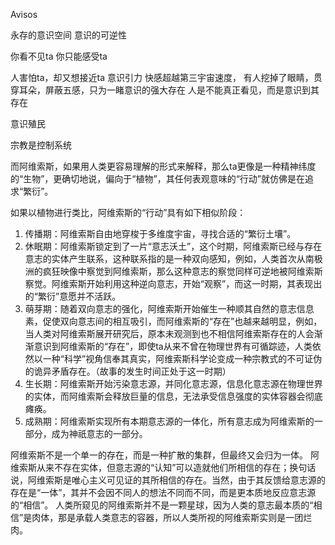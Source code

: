 
Avisos

永存的意识空间
意识的可逆性

你看不见ta
你只能感受ta

人害怕ta，却又想接近ta
意识引力
快感超越第三宇宙速度，
有人挖掉了眼睛，贯穿耳朵，屏蔽五感，只为一睹意识的强大存在
人是不能真正看见，而是意识到其存在

意识殖民

宗教是控制系统



而阿维索斯，如果用人类更容易理解的形式来解释，那么ta更像是一种精神纬度的“生物”，更确切地说，偏向于“植物”，其任何表观意味的“行动”就仿佛是在追求“繁衍”。

如果以植物进行类比，阿维索斯的“行动”具有如下相似阶段：
1. 传播期：阿维索斯自由地穿梭于多维度宇宙，寻找合适的“繁衍土壤”。
2. 休眠期：阿维索斯锁定到了一片“意志沃土”，这个时期，阿维索斯已经与存在意志的实体产生联系，这种联系指的是一种双向感知，例如，人类首次从南极洲的疯狂映像中察觉到阿维索斯，那么这种意志的察觉同样可逆地被阿维索斯察觉。阿维索斯开始利用这种逆向意志，开始“观察”，而这一时期，其表现出的“繁衍”意愿并不活跃。
3. 萌芽期：随着双向意志的强化，阿维索斯开始催生一种顺其自然的意志信息素，促使双向意志间的相互吸引，而阿维索斯的“存在”也越来越明显，例如，当人类对阿维索斯展开研究后，原本未观测到也不相信阿维索斯存在的人会渐渐意识到阿维索斯的“存在”，即使ta从来不曾在物理世界有可循踪迹，人类依然以一种“科学”视角信奉其真实，阿维索斯科学论变成一种宗教式的不可证伪的诡异矛盾存在。（故事的发生时间正处于这一时期）
4. 生长期：阿维索斯开始污染意志源，并同化意志源，信息化意志源在物理世界的实体，而阿维索斯会释放巨量的信息，无法承受信息强度的实体容器会彻底瘫痪。
5. 成熟期：阿维索斯实现所有本期意志源的一体化，所有意志成为阿维索斯的一部分，成为神祇意志的一部分。

阿维索斯不是一个单一的存在，而是一种扩散的集群，但最终又会归为一体。
阿维索斯从来不存在实体，但意志源的“认知”可以造就他们所相信的存在；换句话说，阿维索斯是唯心主义可见证的其所相信的存在。当然，由于其反馈给意志源的存在是“一体”，其并不会因不同人的想法不同而不同，而是更本质地反应意志源的“相信”。
人类所窥见的阿维索斯并不是一颗星球，因为人类的意志最本质的“相信”是肉体，那是承载人类意志的容器，所以人类所视的阿维索斯实则是一团烂肉。